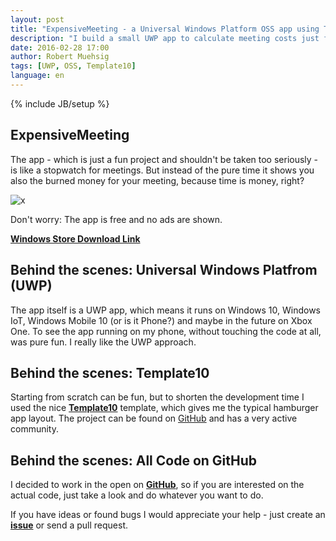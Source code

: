 ```yaml
---
layout: post
title: "ExpensiveMeeting - a Universal Windows Platform OSS app using Template10"
description: "I build a small UWP app to calculate meeting costs just for fun and its all OSS and live on GitHub."
date: 2016-02-28 17:00
author: Robert Muehsig
tags: [UWP, OSS, Template10]
language: en
---
```

{% include JB/setup %}

## ExpensiveMeeting 

The app - which is just a fun project and shouldn't be taken too seriously -  is like a stopwatch for meetings. 
But instead of the pure time it shows you also the burned money for your meeting, because time is money, right?

![x]({{BASE_PATH}}/assets/md-images/2016-02-28/app.png "ExpensiveMeeting app")

Don't worry: The app is free and no ads are shown. 

__[Windows Store Download Link](https://www.microsoft.com/store/apps/9NBLGGH5PVW9)__

## Behind the scenes: Universal Windows Platfrom (UWP)

The app itself is a UWP app, which means it runs on Windows 10, Windows IoT, Windows Mobile 10 (or is it Phone?) and maybe in the future on Xbox One. 
To see the app running on my phone, without touching the code at all, was pure fun. I really like the UWP approach.

## Behind the scenes: Template10

Starting from scratch can be fun, but to shorten the development time I used the nice __[Template10](aka.ms/template10)__ template, which gives me the typical hamburger app layout. 
The project can be found on [GitHub](https://github.com/Windows-XAML/Template10) and has a very active community.

## Behind the scenes: All Code on GitHub

I decided to work in the open on __[GitHub](https://github.com/Code-Inside/ExpensiveMeeting)__, so if you are interested on the actual code, just take a look and do whatever you want to do. 

If you have ideas or found bugs I would appreciate your help - just create an __[issue](https://github.com/Code-Inside/ExpensiveMeeting/issues)__ or send a pull request.
